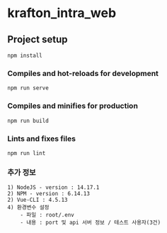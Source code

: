 # krafton_intra_web

## Project setup
```
npm install
```

### Compiles and hot-reloads for development
```
npm run serve
```

### Compiles and minifies for production
```
npm run build
```

### Lints and fixes files
```
npm run lint
```

### 추가 정보
```
1) NodeJS - version : 14.17.1
2) NPM - version : 6.14.13
2) Vue-CLI : 4.5.13
4) 환경변수 설정
    - 파일 : root/.env
    - 내용 : port 및 api 서버 정보 / 테스트 사용자(3건)